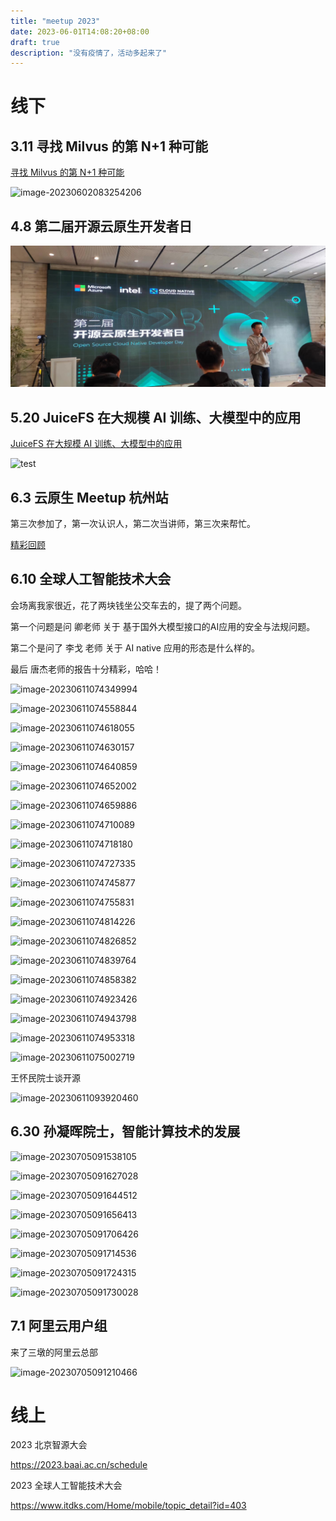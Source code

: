 ```yaml
---
title: "meetup 2023"
date: 2023-06-01T14:08:20+08:00
draft: true
description: "没有疫情了，活动多起来了"
---
```


<!--more-->

# 线下

## 3.11 寻找 Milvus 的第 N+1 种可能

[寻找 Milvus 的第 N+1 种可能](https://mp.weixin.qq.com/s/ZVhAh6hUNpEAAFXLk_oLYw)



![image-20230602083254206](https://zhuyaguang-1308110266.cos.ap-shanghai.myqcloud.com/img/image-20230602083254206.png)



## 4.8 第二届开源云原生开发者日

![image-20230601141814004](../img/image-20230601141814004.png)



## 5.20 JuiceFS 在大规模 AI 训练、大模型中的应用

[JuiceFS 在大规模 AI 训练、大模型中的应用](https://mp.weixin.qq.com/s/1S1ukT-WfnvqtEf4VfgECg)

![test](https://zhuyaguang-1308110266.cos.ap-shanghai.myqcloud.com/img/WechatIMG9.jpeg)



## 6.3 云原生 Meetup 杭州站

第三次参加了，第一次认识人，第二次当讲师，第三次来帮忙。

[精彩回顾](https://mp.weixin.qq.com/s/KQLW1uXDDhmfgxnKTVm8Ng)

## 6.10 全球人工智能技术大会

会场离我家很近，花了两块钱坐公交车去的，提了两个问题。

第一个问题是问 卿老师 关于 基于国外大模型接口的AI应用的安全与法规问题。

第二个是问了 李戈 老师 关于 AI native 应用的形态是什么样的。

最后 唐杰老师的报告十分精彩，哈哈！

![image-20230611074349994](https://zhuyaguang-1308110266.cos.ap-shanghai.myqcloud.com/img/image-20230611074349994.png)



![image-20230611074558844](https://zhuyaguang-1308110266.cos.ap-shanghai.myqcloud.com/img/image-20230611074558844.png)

![image-20230611074618055](https://zhuyaguang-1308110266.cos.ap-shanghai.myqcloud.com/img/image-20230611074618055.png)

![image-20230611074630157](https://zhuyaguang-1308110266.cos.ap-shanghai.myqcloud.com/img/image-20230611074630157.png)



![image-20230611074640859](https://zhuyaguang-1308110266.cos.ap-shanghai.myqcloud.com/img/image-20230611074640859.png)



![image-20230611074652002](https://zhuyaguang-1308110266.cos.ap-shanghai.myqcloud.com/img/image-20230611074652002.png)



![image-20230611074659886](https://zhuyaguang-1308110266.cos.ap-shanghai.myqcloud.com/img/image-20230611074659886.png)



![image-20230611074710089](https://zhuyaguang-1308110266.cos.ap-shanghai.myqcloud.com/img/image-20230611074710089.png)



![image-20230611074718180](https://zhuyaguang-1308110266.cos.ap-shanghai.myqcloud.com/img/image-20230611074718180.png)

![image-20230611074727335](https://zhuyaguang-1308110266.cos.ap-shanghai.myqcloud.com/img/image-20230611074727335.png)



![image-20230611074745877](https://zhuyaguang-1308110266.cos.ap-shanghai.myqcloud.com/img/image-20230611074745877.png)



![image-20230611074755831](https://zhuyaguang-1308110266.cos.ap-shanghai.myqcloud.com/img/image-20230611074755831.png)



![image-20230611074814226](https://zhuyaguang-1308110266.cos.ap-shanghai.myqcloud.com/img/image-20230611074814226.png)



![image-20230611074826852](https://zhuyaguang-1308110266.cos.ap-shanghai.myqcloud.com/img/image-20230611074826852.png)



![image-20230611074839764](https://zhuyaguang-1308110266.cos.ap-shanghai.myqcloud.com/img/image-20230611074839764.png)



![image-20230611074858382](https://zhuyaguang-1308110266.cos.ap-shanghai.myqcloud.com/img/image-20230611074858382.png)



![image-20230611074923426](https://zhuyaguang-1308110266.cos.ap-shanghai.myqcloud.com/img/image-20230611074923426.png)

![image-20230611074943798](https://zhuyaguang-1308110266.cos.ap-shanghai.myqcloud.com/img/image-20230611074943798.png)



![image-20230611074953318](https://zhuyaguang-1308110266.cos.ap-shanghai.myqcloud.com/img/image-20230611074953318.png)



![image-20230611075002719](https://zhuyaguang-1308110266.cos.ap-shanghai.myqcloud.com/img/image-20230611075002719.png)



王怀民院士谈开源

![image-20230611093920460](https://zhuyaguang-1308110266.cos.ap-shanghai.myqcloud.com/img/image-20230611093920460.png)

## 6.30 孙凝晖院士，智能计算技术的发展



![image-20230705091538105](https://zhuyaguang-1308110266.cos.ap-shanghai.myqcloud.com/img/image-20230705091538105.png)



![image-20230705091627028](https://zhuyaguang-1308110266.cos.ap-shanghai.myqcloud.com/img/image-20230705091627028.png)

![image-20230705091644512](https://zhuyaguang-1308110266.cos.ap-shanghai.myqcloud.com/img/image-20230705091644512.png)



![image-20230705091656413](https://zhuyaguang-1308110266.cos.ap-shanghai.myqcloud.com/img/image-20230705091656413.png)

![image-20230705091706426](https://zhuyaguang-1308110266.cos.ap-shanghai.myqcloud.com/img/image-20230705091706426.png)



![image-20230705091714536](https://zhuyaguang-1308110266.cos.ap-shanghai.myqcloud.com/img/image-20230705091714536.png)

![image-20230705091724315](https://zhuyaguang-1308110266.cos.ap-shanghai.myqcloud.com/img/image-20230705091724315.png)



![image-20230705091730028](https://zhuyaguang-1308110266.cos.ap-shanghai.myqcloud.com/img/image-20230705091730028.png)



## 7.1 阿里云用户组

来了三墩的阿里云总部

![image-20230705091210466](https://zhuyaguang-1308110266.cos.ap-shanghai.myqcloud.com/img/image-20230705091210466.png)



# 线上

2023 北京智源大会

https://2023.baai.ac.cn/schedule

2023 全球人工智能技术大会

https://www.itdks.com/Home/mobile/topic_detail?id=403

